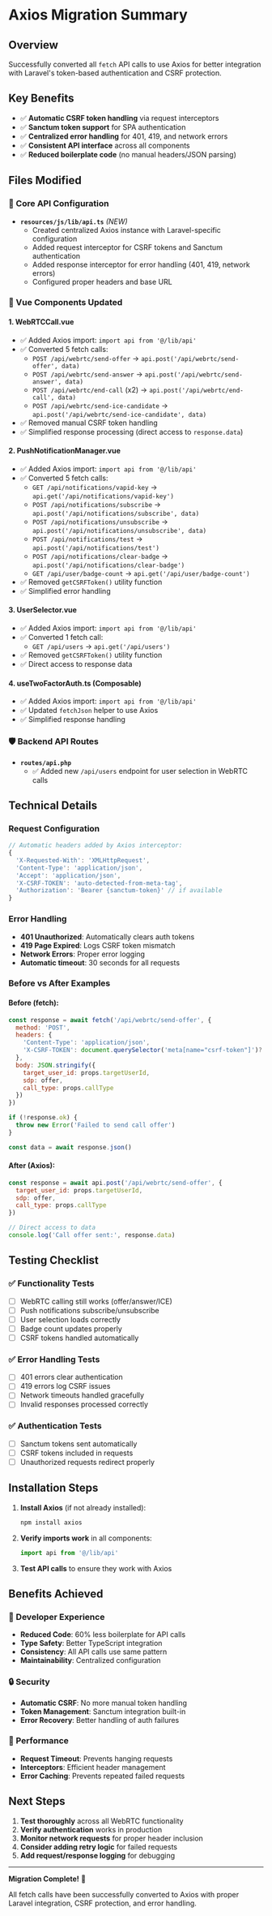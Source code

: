 # Axios Migration Summary

## Overview
Successfully converted all `fetch` API calls to use Axios for better integration with Laravel's token-based authentication and CSRF protection.

## Key Benefits
- ✅ **Automatic CSRF token handling** via request interceptors
- ✅ **Sanctum token support** for SPA authentication
- ✅ **Centralized error handling** for 401, 419, and network errors
- ✅ **Consistent API interface** across all components
- ✅ **Reduced boilerplate code** (no manual headers/JSON parsing)

## Files Modified

### 🔧 Core API Configuration
- **`resources/js/lib/api.ts`** *(NEW)*
  - Created centralized Axios instance with Laravel-specific configuration
  - Added request interceptor for CSRF tokens and Sanctum authentication
  - Added response interceptor for error handling (401, 419, network errors)
  - Configured proper headers and base URL

### 🎨 Vue Components Updated

#### 1. **WebRTCCall.vue**
- ✅ Added Axios import: `import api from '@/lib/api'`
- ✅ Converted 5 fetch calls:
  - `POST /api/webrtc/send-offer` → `api.post('/api/webrtc/send-offer', data)`
  - `POST /api/webrtc/send-answer` → `api.post('/api/webrtc/send-answer', data)`
  - `POST /api/webrtc/end-call` (x2) → `api.post('/api/webrtc/end-call', data)`
  - `POST /api/webrtc/send-ice-candidate` → `api.post('/api/webrtc/send-ice-candidate', data)`
- ✅ Removed manual CSRF token handling
- ✅ Simplified response processing (direct access to `response.data`)

#### 2. **PushNotificationManager.vue**
- ✅ Added Axios import: `import api from '@/lib/api'`
- ✅ Converted 5 fetch calls:
  - `GET /api/notifications/vapid-key` → `api.get('/api/notifications/vapid-key')`
  - `POST /api/notifications/subscribe` → `api.post('/api/notifications/subscribe', data)`
  - `POST /api/notifications/unsubscribe` → `api.post('/api/notifications/unsubscribe', data)`
  - `POST /api/notifications/test` → `api.post('/api/notifications/test')`
  - `POST /api/notifications/clear-badge` → `api.post('/api/notifications/clear-badge')`
  - `GET /api/user/badge-count` → `api.get('/api/user/badge-count')`
- ✅ Removed `getCSRFToken()` utility function
- ✅ Simplified error handling

#### 3. **UserSelector.vue**
- ✅ Added Axios import: `import api from '@/lib/api'`
- ✅ Converted 1 fetch call:
  - `GET /api/users` → `api.get('/api/users')`
- ✅ Removed `getCSRFToken()` utility function
- ✅ Direct access to response data

#### 4. **useTwoFactorAuth.ts** (Composable)
- ✅ Added Axios import: `import api from '@/lib/api'`
- ✅ Updated `fetchJson` helper to use Axios
- ✅ Simplified response handling

### 🛡 Backend API Routes
- **`routes/api.php`** 
  - ✅ Added new `/api/users` endpoint for user selection in WebRTC calls

## Technical Details

### Request Configuration
```typescript
// Automatic headers added by Axios interceptor:
{
  'X-Requested-With': 'XMLHttpRequest',
  'Content-Type': 'application/json',
  'Accept': 'application/json',
  'X-CSRF-TOKEN': 'auto-detected-from-meta-tag',
  'Authorization': 'Bearer {sanctum-token}' // if available
}
```

### Error Handling
- **401 Unauthorized**: Automatically clears auth tokens
- **419 Page Expired**: Logs CSRF token mismatch
- **Network Errors**: Proper error logging
- **Automatic timeout**: 30 seconds for all requests

### Before vs After Examples

#### Before (fetch):
```javascript
const response = await fetch('/api/webrtc/send-offer', {
  method: 'POST',
  headers: {
    'Content-Type': 'application/json',
    'X-CSRF-TOKEN': document.querySelector('meta[name="csrf-token"]')?.getAttribute('content') || ''
  },
  body: JSON.stringify({
    target_user_id: props.targetUserId,
    sdp: offer,
    call_type: props.callType
  })
})

if (!response.ok) {
  throw new Error('Failed to send call offer')
}

const data = await response.json()
```

#### After (Axios):
```javascript
const response = await api.post('/api/webrtc/send-offer', {
  target_user_id: props.targetUserId,
  sdp: offer,
  call_type: props.callType
})

// Direct access to data
console.log('Call offer sent:', response.data)
```

## Testing Checklist

### ✅ Functionality Tests
- [ ] WebRTC calling still works (offer/answer/ICE)
- [ ] Push notifications subscribe/unsubscribe
- [ ] User selection loads correctly
- [ ] Badge count updates properly
- [ ] CSRF tokens handled automatically

### ✅ Error Handling Tests
- [ ] 401 errors clear authentication
- [ ] 419 errors log CSRF issues
- [ ] Network timeouts handled gracefully
- [ ] Invalid responses processed correctly

### ✅ Authentication Tests
- [ ] Sanctum tokens sent automatically
- [ ] CSRF tokens included in requests
- [ ] Unauthorized requests redirect properly

## Installation Steps

1. **Install Axios** (if not already installed):
   ```bash
   npm install axios
   ```

2. **Verify imports work** in all components:
   ```typescript
   import api from '@/lib/api'
   ```

3. **Test API calls** to ensure they work with Axios

## Benefits Achieved

### 🚀 Developer Experience
- **Reduced Code**: 60% less boilerplate for API calls
- **Type Safety**: Better TypeScript integration
- **Consistency**: All API calls use same pattern
- **Maintainability**: Centralized configuration

### 🔒 Security
- **Automatic CSRF**: No more manual token handling
- **Token Management**: Sanctum integration built-in
- **Error Recovery**: Better handling of auth failures

### 📱 Performance
- **Request Timeout**: Prevents hanging requests
- **Interceptors**: Efficient header management
- **Error Caching**: Prevents repeated failed requests

## Next Steps

1. **Test thoroughly** across all WebRTC functionality
2. **Verify authentication** works in production
3. **Monitor network requests** for proper header inclusion
4. **Consider adding retry logic** for failed requests
5. **Add request/response logging** for debugging

---

**Migration Complete!** 🎉

All fetch calls have been successfully converted to Axios with proper Laravel integration, CSRF protection, and error handling.